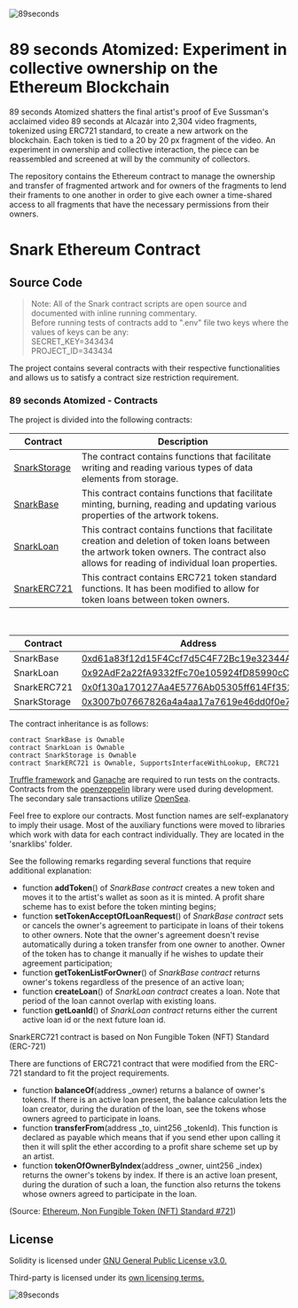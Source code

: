 ![89seconds](https://snark.art/assets/artworks/eve.png)

# 89 seconds Atomized: Experiment in collective ownership on the Ethereum Blockchain

89 seconds Atomized shatters the final artist's proof of Eve Sussman's acclaimed video 89 seconds at Alcazár into 2,304 video fragments, tokenized using ERC721 standard, to create a new artwork on the blockchain. Each token is tied to a 20 by 20 px fragment of the video. An experiment in ownership and collective interaction, the piece can be reassembled and screened at will by the community of collectors.

The repository contains the Ethereum contract to manage the ownership and transfer of fragmented artwork and for owners of the fragments to lend their framents to one another in order to give each owner a time-shared access to all fragments that have the necessary permissions from their owners.

# Snark Ethereum Contract

## Source Code

> Note: All of the Snark contract scripts are open source and documented with inline running commentary.\
> Before running tests of contracts add to ".env" file two keys where the values of keys can be any:\
> SECRET_KEY=343434\
> PROJECT_ID=343434

The project contains several contracts with their respective functionalities and allows us to satisfy a contract size restriction requirement.

### 89 seconds Atomized - Contracts

The project is divided into the following contracts:

Contract | Description
-- | --
[SnarkStorage](contracts/SnarkStorage.sol) | The contract contains functions that facilitate writing and reading various types of data elements from storage.
[SnarkBase](contracts/SnarkBase.sol) | This contract contains functions that facilitate minting, burning, reading and updating various properties of the artwork tokens.
[SnarkLoan](contracts/SnarkLoan.sol) | This contract contains functions that facilitate creation and deletion of token loans between the artwork token owners.  The contract also allows for reading of individual loan properties.
[SnarkERC721](contracts/SnarkERC721.sol) | This contract contains ERC721 token standard functions.  It has been modified to allow for token loans between token owners.

</br>

Contract | Address
--- | ---
SnarkBase | [0xd61a83f12d15F4Ccf7d5C4F72Bc19e32344A436D](https://etherscan.io/address/0xd61a83f12d15F4Ccf7d5C4F72Bc19e32344A436D#code)
SnarkLoan | [0x92AdF2a22fA9332fFc70e105924fD85990cCab40](https://etherscan.io/address/0x92AdF2a22fA9332fFc70e105924fD85990cCab40#code)
SnarkERC721 | [0x0f130a170127Aa4E5776Ab05305ff614Ff352253](https://etherscan.io/address/0x0f130a170127Aa4E5776Ab05305ff614Ff352253#code)
SnarkStorage | [0x3007b07667826a4a4aa17a7619e46dd0f0e75157](https://etherscan.io/address/0x3007b07667826a4a4aa17a7619e46dd0f0e75157#code)

The contract inheritance is as follows:
``` solidity
contract SnarkBase is Ownable
contract SnarkLoan is Ownable
contract SnarkStorage is Ownable
contract SnarkERC721 is Ownable, SupportsInterfaceWithLookup, ERC721
```

[Truffle framework](https://www.trufflesuite.com/truffle) and [Ganache](https://www.trufflesuite.com/ganache) are required to run tests on the contracts.  Contracts from the [openzeppelin](https://openzeppelin.org) library were used during development. The secondary sale transactions utilize [OpenSea](https://opensea.io/assets/89secondsatomized).

Feel free to explore our contracts. Most function names are self-explanatory to imply their usage. Most of the auxiliary functions were moved to libraries which work with data for each contract individually. They are located in the 'snarklibs' folder.

See the following remarks regarding several functions that require additional explanation:

- function **addToken**() of *SnarkBase contract* creates a new token and moves it to the artist's wallet as soon as it is minted. A profit share scheme has to exist before the token minting begins;
- function **setTokenAcceptOfLoanRequest**() of *SnarkBase contract* sets or cancels the owner's agreement to participate in loans of their tokens to other owners. Note that the owner's agreement doesn't revise automatically during a token transfer from one owner to another. Owner of the token has to change it manually if he wishes to update their agreement participation;
- function **getTokenListForOwner**() of *SnarkBase contract*  returns owner's tokens regardless of the presence of an active loan;
- function **createLoan**() of *SnarkLoan contract* creates a loan. Note that period of the loan cannot overlap with existing loans. 
- function **getLoanId**() of *SnarkLoan contract*  returns either the current active loan id or the next future loan id.

SnarkERC721 contract is based on Non Fungible Token (NFT) Standard (ERC-721)

There are functions of ERC721 contract that were modified from the ERC-721 standard to fit the project requirements.

- function **balanceOf**(address _owner) returns a balance of owner's tokens. If there is an active loan present, the balance calculation lets the loan creator, during the duration of the loan, see the tokens whose owners agreed to participate in loans. 
- function **transferFrom**(address _to, uint256 _tokenId). This function is declared as payable which means that if you send ether upon calling it then it will split the ether according to a profit share scheme set up by an artist.
- function **tokenOfOwnerByIndex**(address _owner, uint256 _index) returns the owner's tokens by index. If there is an active loan present, during the duration of such a loan, the function also returns the tokens whose owners agreed to participate in the loan. 

(Source: [Ethereum, Non Fungible Token (NFT) Standard #721](https://github.com/ethereum/EIPs/issues/721))

## License

Solidity is licensed under [GNU General Public License v3.0.](https://github.com/ethereum/solidity/blob/develop/LICENSE.txt)

Third-party is licensed under its [own licensing terms.](https://github.com/ethereum/solidity/blob/develop/cmake/templates/license.h.in)

![89seconds](https://snark.art/assets/artworks/eve.png)
